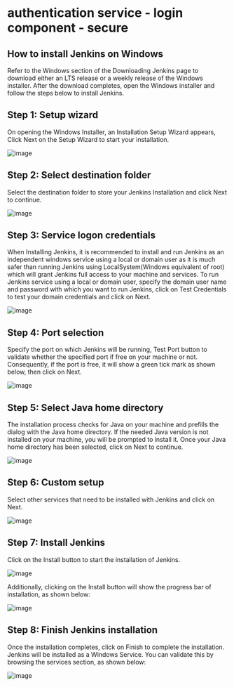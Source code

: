 # authentication service - login component - secure

## How to install Jenkins on Windows

Refer to the Windows section of the Downloading Jenkins page to download either an LTS release or a weekly release of the Windows installer. After the download completes, open the Windows installer and follow the steps below to install Jenkins.


## Step 1: Setup wizard

On opening the Windows Installer, an Installation Setup Wizard appears, Click Next on the Setup Wizard to start your installation.

![image](https://user-images.githubusercontent.com/11056300/157041967-03b99ac5-63cc-4e76-9f88-9083ddb8d066.png)


## Step 2: Select destination folder

Select the destination folder to store your Jenkins Installation and click Next to continue.

![image](https://user-images.githubusercontent.com/11056300/157042084-91328c30-5a26-405a-aee7-d077379cb4ca.png)


## Step 3: Service logon credentials

When Installing Jenkins, it is recommended to install and run Jenkins as an independent windows service using a local or domain user as it is much safer than running Jenkins using LocalSystem(Windows equivalent of root) which will grant Jenkins full access to your machine and services.
To run Jenkins service using a local or domain user, specify the domain user name and password with which you want to run Jenkins, click on Test Credentials to test your domain credentials and click on Next.

![image](https://user-images.githubusercontent.com/11056300/157042181-5e993234-a3a1-48bc-9064-e35fdb6e88c9.png)


## Step 4: Port selection

Specify the port on which Jenkins will be running, Test Port button to validate whether the specified port if free on your machine or not. Consequently, if the port is free, it will show a green tick mark as shown below, then click on Next.

![image](https://user-images.githubusercontent.com/11056300/157042255-2b1dbcc8-102f-46fe-a922-12dea4325f37.png)

## Step 5: Select Java home directory

The installation process checks for Java on your machine and prefills the dialog with the Java home directory. If the needed Java version is not installed on your machine, you will be prompted to install it.
Once your Java home directory has been selected, click on Next to continue.

![image](https://user-images.githubusercontent.com/11056300/157042380-794a07c2-b82b-4109-8d55-d18ce4e8eae5.png)


## Step 6: Custom setup

Select other services that need to be installed with Jenkins and click on Next.

![image](https://user-images.githubusercontent.com/11056300/157042477-53791f67-d0bf-4fd3-a2b8-e481b5880d86.png)


## Step 7: Install Jenkins

Click on the Install button to start the installation of Jenkins.

![image](https://user-images.githubusercontent.com/11056300/157042586-fcb32d90-5dc6-43c4-bf35-b32e3b289e8c.png)

Additionally, clicking on the Install button will show the progress bar of installation, as shown below:

![image](https://user-images.githubusercontent.com/11056300/157042660-10770de7-6628-4d9d-8523-564f4790e4f2.png)


## Step 8: Finish Jenkins installation

Once the installation completes, click on Finish to complete the installation.
Jenkins will be installed as a Windows Service. You can validate this by browsing the services section, as shown below:

![image](https://user-images.githubusercontent.com/11056300/157042759-a91ea4e2-b474-42d9-b42d-8727fa64325d.png)
